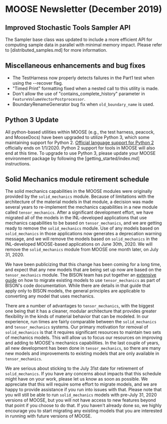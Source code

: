 # MOOSE Newsletter (December 2019)

## Improved Stochastic Tools Sampler API

The Sampler base class was updated to include a more efficient API for computing sample data in
parallel with minimal memory impact. Please refer to [distributed_samples.md] for more information.

## Miscellaneous enhancements and bug fixes

- The TestHarness now properly detects failures in the Part1 test when using the --recover flag.
- "Timed Print" formatting fixed when a nested call to this utility is made.
- Don't allow the use of "contains_complete_history" parameter in `FeatureVolumeVectorPostprocessor`.
- BoundaryRenameGenerator bug fix when `old_boundary_name` is used.

## Python 3 Update

All python-based utilities within MOOSE (e.g., the test harness, peacock, and MooseDocs) have
been upgraded to utilize Python 3, which some maintaining support for Python 2.
[Official language support for Python 2](https://www.python.org/doc/sunset-python-2/)
officially ends on 1/1/2020. Python 2 support for tools in MOOSE will also end at this time.
To upgrade to use Python 3, please update your MOOSE environment package by following the
[getting_started/index.md] instructions.

## Solid Mechanics module retirement schedule

The solid mechanics capabilities in the MOOSE modules were originally provided by the `solid_mechanics` module. Because of limitations with the architecture of the material models in that module, a decision was made several years to re-implement the mechanics capabilities in a new module called `tensor_mechanics`. After a significant development effort, we have migrated all of the models in the INL-developed applications that use mechanics capabilities to be based on `tensor_mechanics`, and we are getting ready to remove the `solid_mechanics` module. Use of any models based on `solid_mechanics` in those applications now generates a deprecation warning message, and we will remove the models based on `solid_mechanics` in the INL-developed MOOSE-based applications on June 30th, 2020. We will remove the `solid_mechanics` module from MOOSE one month later, on July 31, 2020.

We have been publicizing that this change has been coming for a long time, and expect that any new models that are being set up now are based on the `tensor_mechanics` module. The BISON team has put together an [extensive guide](https://mooseframework.org/bison/tutorials/mechanics_conversion/conversion_guidelines.html) on how to migrate existing models to use `tensor_mechanics` as part of BISON's code documentation. While there are details in that guide that apply only to BISON models, the general principles are applicable to converting any model that uses mechanics.

There are a number of advantages to `tensor_mechanics`, with the biggest one being that it has a cleaner, modular architecture that provides greater flexibility in the kinds of material behavior that can be modeled. In our experience, run times are fairly comparable between the `solid_mechanics` and `tensor_mechanics` systems. Our primary motivation for removal of `solid_mechanics` is that it requires significant resources to maintain two sets of mechanics models. This will allow us to focus our resources on improving and adding to MOOSE's mechanics capabilities. In the last couple of years, all new development has been done in `tensor_mechanics`, so there are many new models and improvements to existing models that are only available in `tensor_mechanics`.

We are serious about sticking to the July 31st date for retirement of `solid_mechanics`.  If you have any concerns about impacts that this schedule might have on your work, please let us know as soon as possible. We appreciate that this will require some effort to migrate models, and we are happy to provide assistance if you run into issues with that. Please note that you will still be able to run `solid_mechanics` models with pre-July 31, 2020 versions of MOOSE, but you will not have access to new features beyond that point if you choose to do that. If you haven't already done so, we highly encourage you to start migrating any existing models that you are interested in running with future versions of MOOSE.
